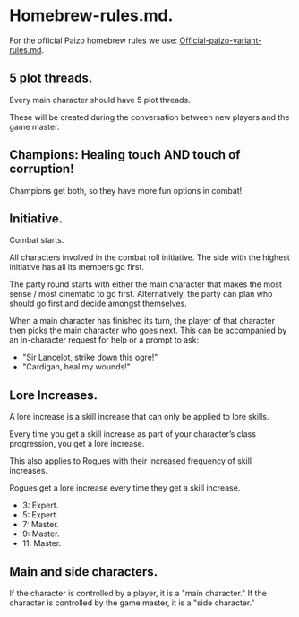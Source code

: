 # Homebrew-rules.md.

For the official Paizo homebrew rules we use: [Official-paizo-variant-rules.md](Official-paizo-variant-rules.md).

## 5 plot threads.

Every main character should have 5 plot threads.

These will be created during the conversation between new players and the game master.

## Champions: Healing touch AND touch of corruption!

Champions get both, so they have more fun options in combat!

## Initiative.

Combat starts.

All characters involved in the combat roll initiative. The side with the highest initiative has all its members go first.

The party round starts with either the main character that makes the most sense / most cinematic to go first.
Alternatively, the party can plan who should go first and decide amongst themselves.

When a main character has finished its turn, the player of that character then picks the main character who goes next.
This can be accompanied by an in-character request for help or a prompt to ask:
- "Sir Lancelot, strike down this ogre!"
- "Cardigan, heal my wounds!"

## Lore Increases.

A lore increase is a skill increase that can only be applied to lore skills.

Every time you get a skill increase as part of your character’s class progression, you get a lore increase.

This also applies to Rogues with their increased frequency of skill increases.

Rogues get a lore increase every time they get a skill increase.

- 3: Expert.
- 5: Expert.
- 7: Master.
- 9: Master.
- 11: Master.


## Main and side characters.

If the character is controlled by a player, it is a "main character."
If the character is controlled by the game master, it is a "side character."
